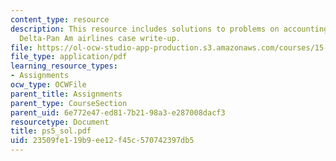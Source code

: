 ```yaml
---
content_type: resource
description: This resource includes solutions to problems on accounting for depreciation,
  Delta-Pan Am airlines case write-up.
file: https://ol-ocw-studio-app-production.s3.amazonaws.com/courses/15-501-introduction-to-financial-and-managerial-accounting-spring-2004/23509fe119b9ee12f45c570742397db5_ps5_sol.pdf
file_type: application/pdf
learning_resource_types:
- Assignments
ocw_type: OCWFile
parent_title: Assignments
parent_type: CourseSection
parent_uid: 6e772e47-ed81-7b21-98a3-e287008dacf3
resourcetype: Document
title: ps5_sol.pdf
uid: 23509fe1-19b9-ee12-f45c-570742397db5
---
```

